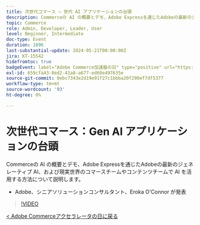 ```yaml
---
title: 次世代コマース – 世代 AI アプリケーションの台頭
description: Commerceの AI の概要とデモ、Adobe Expressを通じたAdobeの最新のジェネレーティブ AI、および現実世界のコマースチームやコンテンツチームで AI を活用する方法について説明します。
topic: Commerce
role: Admin, Developer, Leader, User
level: Beginner, Intermediate
doc-type: Event
duration: 1896
last-substantial-update: 2024-05-21T00:00:00Z
jira: KT-15542
hidefromtoc: true
badgeEvent: label="Adobe Commerce加速器の日" type="positive" url="https://experienceleague.adobe.com/en/docs/events/apac-commerce-recordings/2024/overview"
exl-id: 659cfa43-8ed2-41a0-a677-ed60e497635e
source-git-commit: 0ebc7343e2d19e91f27c1bbba20f290ef7df5377
workflow-type: tm+mt
source-wordcount: '93'
ht-degree: 0%

---
```


# 次世代コマース：Gen AI アプリケーションの台頭

Commerceの AI の概要とデモ、Adobe Expressを通じたAdobeの最新のジェネレーティブ AI、および現実世界のコマースチームやコンテンツチームで AI を活用する方法について説明します。

+ Adobe、シニアソリューションコンサルタント、Eroka O&#39;Connor が発表

>[!VIDEO](https://video.tv.adobe.com/v/3429269/?learn=on)

[&lt; Adobe Commerceアクセラレータの日に戻る](./overview.md)
